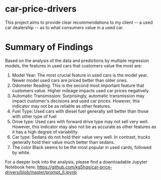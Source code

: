 # car-price-drivers
This project aims to provide clear recommendations to my client -- a used car dealership -- as to what consumers value in a used car.

# Summary of Findings
Based on the analysis of the data and predictions by multiple regression models, the features in used cars that customers value the most are:
1. Model Year: The most crucial feature in used cars is the model year.  Newer model used cars are priced better than older ones.
2. Odometer Reading: This is the second most important feature that customers value.  Higher mileage impacts used car prices negatively.
3. Automatic Transmission: Surprisingly, automatic transmission may impact customer's decisions and used car prices.  However, this indicator may not be as reliable as other features.
4. Fuel Type:  Used cars with diesel fuel generally sell better than those with other type of fuel
5. Drive type: Used cars with forward drive type may not sell very well.  However, this indicator may also not be as accurate as other features as it has a high degree of variability.
6. Car type:  Sedans do not hold their value very well.  In contrast, trucks generally hold their value much better than sedans.
7. The color Black seems to be the most popular in used cards, followed by white.

For a deeper look into the analysis, please find a downloadable Jupyter Notebook here: 
https://github.com/kg5hqx/car-price-drivers/blob/master/prompt_II.ipynb

